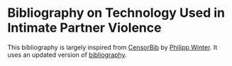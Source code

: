 # Bibliography on Technology Used in Intimate Partner Violence


This bibliography is largely inspired from [CensorBib](https://censorbib.nymity.ch/) by [Philipp Winter](https://nymity.ch/). It uses an updated version of [bibliography](https://github.com/NullHypothesis/bibliograpy).

